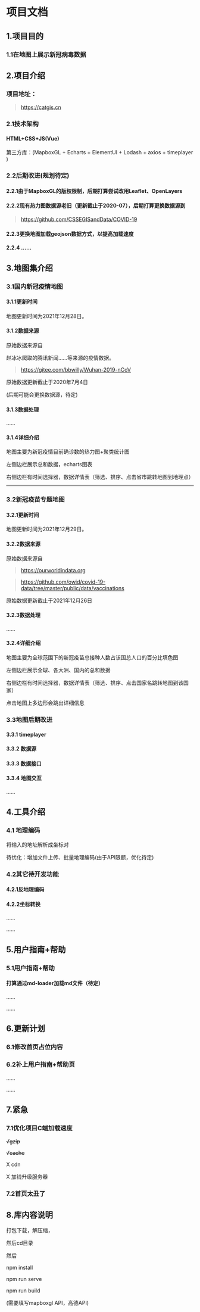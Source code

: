 # 项目文档

## 1.项目目的

### 1.1在地图上展示新冠病毒数据

## 2.项目介绍

### 项目地址：

> https://catgis.cn

### 2.1技术架构

#### HTML+CSS+JS(Vue)

第三方库：(MapboxGL + Echarts + ElementUI + Lodash + axios + timeplayer )

### 2.2后期改进(规划待定)

#### 2.2.1由于MapboxGL的版权限制，后期打算尝试改用Leaflet、OpenLayers

#### 2.2.2现有热力图数据源老旧（更新截止于2020-07），后期打算更换数据源到

> https://github.com/CSSEGISandData/COVID-19

#### 2.2.3更换地图加载geojson数据方式，以提高加载速度

#### 2.2.4 ……

## 3.地图集介绍

### 3.1国内新冠疫情地图

#### 3.1.1更新时间

地图更新时间为2021年12月28日。

#### 3.1.2数据来源

原始数据来源自 

赵冰冰爬取的腾讯新闻……等来源的疫情数据。

> https://gitee.com/bbwilly/Wuhan-2019-nCoV

原始数据更新截止于2020年7月4日

(后期可能会更换数据源，待定)

#### 3.1.3数据处理

……

#### 3.1.4详细介绍

地图主要为新冠疫情目前确诊数的热力图+聚类统计图

左侧边栏展示总和数据，echarts图表

右侧边栏有时间选择器，数据详情表（筛选、排序、点击省市跳转地图到地理点）

------



### 3.2新冠疫苗专题地图

#### 3.2.1更新时间

地图更新时间为2021年12月29日。

#### 3.2.2数据来源

原始数据来源自 

> https://ourworldindata.org

> https://github.com/owid/covid-19-data/tree/master/public/data/vaccinations

原始数据更新截止于2021年12月26日

#### 3.2.3数据处理

……

#### 3.2.4详细介绍

地图主要为全球范围下的新冠疫苗总接种人数占该国总人口的百分比填色图

左侧边栏展示全球、各大洲、国内的总和数据

右侧边栏有时间选择器，数据详情表（筛选、排序、点击国家名跳转地图到该国家）

点击地图上多边形会跳出详细信息

### 3.3地图后期改进

#### 3.3.1 timeplayer

#### 3.3.2 数据源

#### 3.3.3 数据接口

#### 3.3.4 地图交互

……

## 4.工具介绍

### 4.1 地理编码

将输入的地址解析成坐标对

待优化：增加文件上传、批量地理编码(由于API限额，优化待定)

### 4.2其它待开发功能

#### 4.2.1反地理编码

#### 4.2.2坐标转换

……

……

## 5.用户指南+帮助

### 5.1用户指南+帮助

#### 打算通过md-loader加载md文件（待定）

……

……

## 6.更新计划

### 6.1修改首页占位内容

### 6.2补上用户指南+帮助页

……

……

## 7.紧急

### 7.1优化项目C端加载速度

√~~gzip~~

√~~cache~~

X cdn

X 加钱升级服务器

### 7.2首页太丑了

## 8.库内容说明

打包下载，解压缩，

然后cd目录 

然后 

npm install

npm run serve

npm run build

(需要填写mapboxgl API，高德API)
